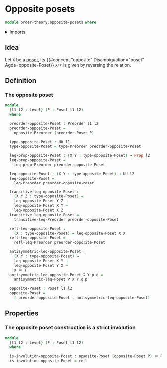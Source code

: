 # Opposite posets

```agda
module order-theory.opposite-posets where
```

<details><summary>Imports</summary>

```agda
open import order-theory.preorders
open import order-theory.opposite-preorders
open import order-theory.posets

open import foundation.dependent-pair-types
open import foundation.equivalences
open import foundation.homotopies
open import foundation.identity-types
open import foundation.sets
open import foundation.identity-types
open import foundation.propositions
open import foundation.universe-levels
```

</details>

## Idea

Let `X` be a [poset](order-theory.posets.md), its
{{#concept "opposite" Disambiguation="poset" Agda=opposite-Poset}} `Xᵒᵖ` is
given by reversing the relation.

## Definition

### The opposite poset

```agda
module _
  {l1 l2 : Level} (P : Poset l1 l2)
  where

  preorder-opposite-Poset : Preorder l1 l2
  preorder-opposite-Poset =
    opposite-Preorder (preorder-Poset P)

  type-opposite-Poset : UU l1
  type-opposite-Poset = type-Preorder preorder-opposite-Poset

  leq-prop-opposite-Poset : (X Y : type-opposite-Poset) → Prop l2
  leq-prop-opposite-Poset =
    leq-prop-Preorder preorder-opposite-Poset

  leq-opposite-Poset : (X Y : type-opposite-Poset) → UU l2
  leq-opposite-Poset =
    leq-Preorder preorder-opposite-Poset

  transitive-leq-opposite-Poset :
    (X Y Z : type-opposite-Poset) →
    leq-opposite-Poset Y Z →
    leq-opposite-Poset X Y →
    leq-opposite-Poset X Z
  transitive-leq-opposite-Poset =
    transitive-leq-Preorder preorder-opposite-Poset

  refl-leq-opposite-Poset :
    (X : type-opposite-Poset) → leq-opposite-Poset X X
  refl-leq-opposite-Poset =
    refl-leq-Preorder preorder-opposite-Poset

  antisymmetric-leq-opposite-Poset :
    (X Y : type-opposite-Poset) →
    leq-opposite-Poset X Y →
    leq-opposite-Poset Y X →
    X ＝ Y
  antisymmetric-leq-opposite-Poset X Y p q =
    antisymmetric-leq-Poset P X Y q p

  opposite-Poset : Poset l1 l2
  opposite-Poset =
    ( preorder-opposite-Poset , antisymmetric-leq-opposite-Poset)
```

## Properties

### The opposite poset construction is a strict involution

```agda
module _
  {l1 l2 : Level} (P : Poset l1 l2)
  where

  is-involution-opposite-Poset : opposite-Poset (opposite-Poset P) ＝ P
  is-involution-opposite-Poset = refl
```
